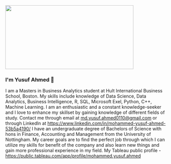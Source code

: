 <img src = "https://user-images.githubusercontent.com/95774681/146697059-4cb0782b-67e6-4c41-b20a-013bdc3f1070.png" width = "400" height = "200" />


### I'm Yusuf Ahmed 👋 

I am a Masters in Business Analytics student at Hult International Business School, Boston.
My skills include knowledge of Data Science, Data Analytics, Business Intelligence, R, SQL, Microsoft Exel, Python, C++, Machine Learning. 
I am an enthusiastic and a constant knowledge-seeker and I love to enhance my skillset by gaining knowledge of different fields of study. 
Contact me through email at md.yusuf.ahmed0110@gmail.com or through LinkedIn at https://www.linkedin.com/in/mohammed-yusuf-ahmed-53b5a4190/
I have an undergraduate degree of Bachelors of Science with hons in Finance, Accounting and Management from the University of Nottingham.
My career goals are to find the perfect job through which I can utilize my skills for benefit of the company and also learn new things and gain more
professional experience in my field. 
My Tableau public profile - https://public.tableau.com/app/profile/mohammed.yusuf.ahmed




